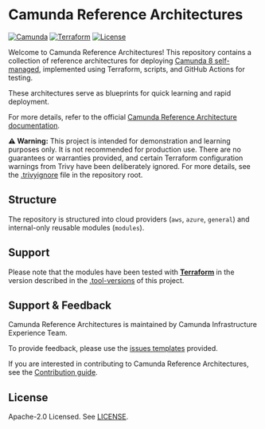 # Camunda Reference Architectures

[![Camunda](https://img.shields.io/badge/Camunda-FC5D0D)](https://www.camunda.com/)
[![Terraform](https://img.shields.io/badge/Terraform-5835CC)](https://developer.hashicorp.com/terraform/tutorials?product_intent=terraform)
[![License](https://img.shields.io/github/license/camunda/camunda-deployment-references)](LICENSE)

Welcome to Camunda Reference Architectures! This repository contains a collection of reference architectures for deploying [Camunda 8 self-managed](https://docs.camunda.io/docs/self-managed/about-self-managed/), implemented using Terraform, scripts, and GitHub Actions for testing.

These architectures serve as blueprints for quick learning and rapid deployment.

For more details, refer to the official [Camunda Reference Architecture documentation](https://docs.camunda.io/docs/8.7/self-managed/reference-architecture/).

**⚠️ Warning:** This project is intended for demonstration and learning purposes only. It is not recommended for production use. There are no guarantees or warranties provided, and certain Terraform configuration warnings from Trivy have been deliberately ignored. For more details, see the [.trivyignore](./.trivyignore) file in the repository root.

## Structure

The repository is structured into cloud providers (`aws`, `azure`, `general`) and internal-only reusable modules (`modules`).

## Support

Please note that the modules have been tested with **[Terraform](https://github.com/hashicorp/terraform)** in the version described in the [.tool-versions](./.tool-versions) of this project.

## Support & Feedback

Camunda Reference Architectures is maintained by Camunda Infrastructure Experience Team.

To provide feedback, please use the [issues templates](https://github.com/camunda/camunda-deployment-references/issues) provided.

If you are interested in contributing to Camunda Reference Architectures, see the [Contribution guide](https://github.com/camunda/camunda/blob/main/CONTRIBUTING.md).

## License

Apache-2.0 Licensed. See [LICENSE](https://github.com/camunda/camunda-deployment-references/blob/main/LICENSE).
